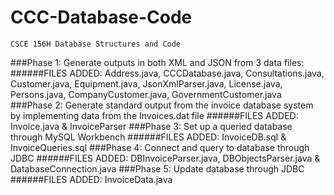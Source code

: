 # CCC-Database-Code
	CSCE 156H Database Structures and Code
###Phase 1:
	Generate outputs in both XML and JSON from 3 data files:
######FILES ADDED: Address.java, CCCDatabase.java, Consultations.java, Customer.java, Equipment.java, JsonXmlParser.java, License.java, Persons.java, CompanyCustomer.java, GovernmentCustomer.java
###Phase 2:
	Generate standard output from the invoice database system by implementing data from the Invoices.dat file
######FILES ADDED: Invoice.java & InvoiceParser
###Phase 3:
	Set up a queried database through MySQL Workbench 
######FILES ADDED: InvoiceDB.sql & InvoiceQueries.sql
###Phase 4:
	Connect and query to database through JDBC 
######FILES ADDED: DBInvoiceParser.java, DBObjectsParser.java & DatabaseConnection.java
###Phase 5:
	Update database through JDBC
######FILES ADDED: InvoiceData.java
